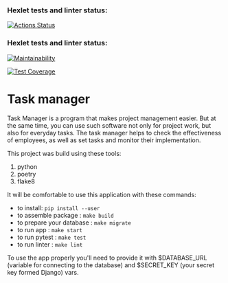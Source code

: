 ### Hexlet tests and linter status:
[![Actions Status](https://github.com/AnastasiaTimoshe/python-project-52/actions/workflows/hexlet-check.yml/badge.svg)](https://github.com/AnastasiaTimoshe/python-project-52/actions)

### Hexlet tests and linter status:
[![Maintainability](https://api.codeclimate.com/v1/badges/2d5afcbab4241f045a97/maintainability)](https://codeclimate.com/github/AnastasiaTimoshe/python-project-52/maintainability)

[![Test Coverage](https://api.codeclimate.com/v1/badges/2d5afcbab4241f045a97/test_coverage)](https://codeclimate.com/github/AnastasiaTimoshe/python-project-52/test_coverage)

# Task manager

Task Manager is a program that makes project management easier. But at the same time, you can use such software not only for project work, but also for everyday tasks. The task manager helps to check the effectiveness of employees, as well as set tasks and monitor their implementation.

This project was build using these tools:
1. python
2. poetry
3. flake8

It will be comfortable to use this application with these commands:
- to install: `pip install --user `
- to assemble package : `make build`
- to prepare your database : `make migrate`
- to run app : `make start`
- to run pytest : `make test`
- to run linter : `make lint`





To use the app properly you'll need to provide it with $DATABASE_URL (variable for connecting to the database) and $SECRET_KEY (your secret key formed Django) vars.